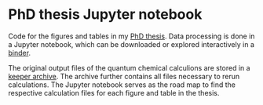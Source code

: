 # PhD thesis Jupyter notebook
Code for the figures and tables in my [PhD thesis](TODO:keeperlink).
Data processing is done in a Jupyter notebook, which can be downloaded or explored interactively in a [binder](https://mybinder.org/v2/gh/nspiller/phd_notebook/HEAD?labpath=figures_and_tables.ipynb).

The original output files of the quantum chemical calculions are stored in a [keeper archive](TODO:keeperlink). 
The archive further contains all files necessary to rerun calculations. 
The Jupyter notebook serves as the road map to find the respective calculation files for each figure and table in the thesis.
